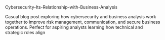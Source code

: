 Cybersecurity-Its-Relationship-with-Business-Analysis  



  Casual blog post exploring how cybersecurity and business analysis work together to improve risk management, communication, and secure business operations. Perfect for aspiring analysts learning how technical and strategic roles align
